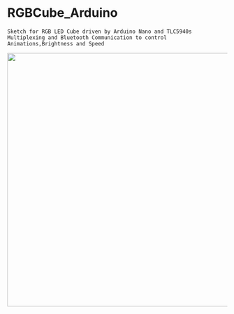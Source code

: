 # RGBCube_Arduino
	Sketch for RGB LED Cube driven by Arduino Nano and TLC5940s
	Multiplexing and Bluetooth Communication to control Animations,Brightness and Speed
<img src="https://i.imgur.com/iSQI05G.jpg" width="580">
